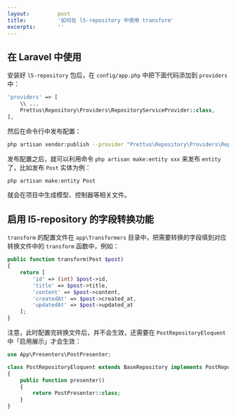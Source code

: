 ```yaml
---
layout:         post
title:          '如何在 l5-repository 中使用 transform'
excerpts:       ''
---
```


## 在 Laravel 中使用

安装好 `l5-repository` 包后，在 `config/app.php` 中把下面代码添加到 `providers` 中：

```php
'providers' => [
    \\ ...
    Prettus\Repository\Providers\RepositoryServiceProvider::class,
],
```

然后在命令行中发布配置：

```sh
php artisan vendor:publish --provider "Prettus\Repository\Providers\RepositoryServiceProvider"
```

发布配置之后，就可以利用命令 `php artisan make:entity xxx` 来发布 `entity` 了，比如发布 `Post` 实体为例：

```sh
php artisan make:entity Post
```

就会在项目中生成模型、控制器等相关文件。

## 启用 l5-repository 的字段转换功能

`transform` 的配置文件在 `app\Transformers` 目录中，把需要转换的字段填到对应转换文件中的 `transform` 函数中，例如：

```php
public function transform(Post $post)
{
    return [
        'id' => (int) $post->id,
        'title' => $post->title,
        'content' => $post->content,
        'createdAt' => $post->created_at,
        'updatedAt' => $post->updated_at
    ];
}
```

注意，此时配置完转换文件后，并不会生效，还需要在 `PostRepositoryEloquent` 中「启用展示」才会生效：

```php
use App\Presenters\PostPresenter;

class PostRepositoryEloquent extends BaseRepository implements PostRepository
{
    public function presenter()
    {
        return PostPresenter::class;
    }
}
```
